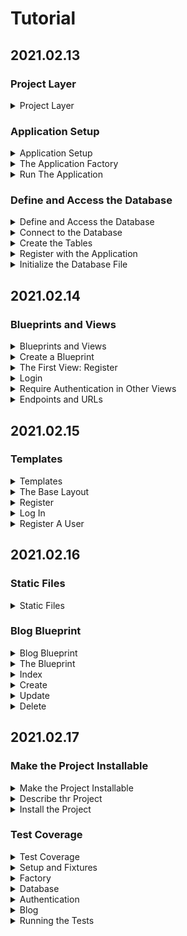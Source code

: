 # Tutorial

## 2021.02.13

### Project Layer

<details>

<summary>Project Layer</summary >

- Tutorial 프로젝트 디렉토리 내부 구조

  - flaskr/: 어플리케이션 소스와 파일을 보관할 파이썬 패키지

  - tests/: 테스트 모듈들을 보관할 디렉토리

  - venv/: 프로젝트를 위한 파이썬 가상환경

    - 이 프로젝트의 경우 ../venv/의 가상환경 사용한다.

</details>

### Application Setup

<details>

<summary>Application Setup</summary>

- Flask application은 Flask class의 인스턴스로 설정과 URL등이 모두 클래스에 등록되어있다.

- Flask 인스턴스를 글로벌하게 만드는 것은 프로젝트 규모가 커져가면서 문제를 야기할 수 있기 때문에 함수를 통해서 인스턴스를 생성할 것이다.

  - application factory

</details>

<details>

<summary>The Application Factory</summary>

- flaskr/__init__.py

  1) application factory를 포함한다.

  2) flaskr 디렉토리가 패키지임을 파이썬에게 알려준다.

  - create_app(): application factory function 및 application 기본 설정

</details>

<details>

<summary>Run The Application</summary>

- Flask 패키지의 최상위 디렉토리에서 application을 실행하도록 한다.

- For Linux and Mac:

```shell
$ export FLASK_APP=flaskr
$ export FLASK_ENV=development
$ flask run
```

</details>

### Define and Access the Database

<details>

<summary>Define and Access the Database</summary>

- 이 프로젝트에서는 SQLite DB를 사용한다.

- 파이썬은 SQLite를 지원하는 모듈 sqlite3를 지원한다.

- SQLite

  - python built-in module

  - 별도의 database server설정이 필요없어서 편하다.

  - 동시접속에서 성능 문제 있을 수 있지만, 작은 프로젝트에서는 문제 없다.

</details>

<details>

<summary>Connect to the Database</summary>

- database connection 생성

  - request에 의해서 connection 생성 후 response 반환 전에 close

- flaskr/db.py

  1) get_db(): g 객체에 접근해서 db 연결설정한다.

  2) close_db(): g 객체에 db 연결 존재하는 경우 종료한다.

</details>

<details>

<summary>Create the Tables</summary>

- SQLite에서 데이터는 table과 columns에 저장된다.

- Flaskr에서 사용자 정보는 user, 게시물은 post 테이블에 저장한다.

- flaskr/schema.sql

  - 테이블 생성

- flaskr/db.py

  1) init_db(): db 설정 초기화한다. db 연결 생성 및 테이블 생성.

  2) init_db_command(): init-db 명령어 설정.

</details>

<details>

<summary>Register with the Application</summary>

- close_db(), init_db_command() 함수는 application 인스턴스에 등록되어야 한다.

- flaskr/db.py

  1) init_db(): close_db, init_db_command 함수 등록

- flaskr/__init__.py

  1) create_app() 함수 하단에 db.init_app() 호출 추가

</details>

<details>

<summary>Initialize the Database File</summary>

- init-db 명령어가 app에 등록되어서 flask run과 같이 사용가능

```shell
$ flask init-db
Initialized the database.
```

- flaskr/instance dir 내부에 flask.sqlite 생성

</details>

## 2021.02.14

### Blueprints and Views

<details>

<summary>Blueprints and Views</summary>

- view function: application으로 온 요청에 대한 응답을 위한 코드

- request URL과 매칭하기 위해서 Flask는 pattern을 사용한다.

</details>

<details>

<summary>Create a Blueprint</summary>

- blueprint: 뷰와 관련된 코드들을 관리하는 방법

  - 뷰와 코드들을 application에 직접 등록하는 것이 아니라 blueprint에 등록하고 해당 blueprint가 factory function에서 app에 등록된다.

  - Flaskr's blueprint

    1) authentication function

    2) blog post function

- flaskr/auth.py

  1) Blueprint 객체 생성

- flaskr/__init.py__

  1) register_blueprint(): blueprint 객체 등록 - auth.bp

</details>

<details>

<summary>The First View: Register</summary>

- /auth/register에 접근 시 register 뷰 반환

- flaskr/auth.py

  1) register(): /auth/register URL 접근시에 사용자의 username, password를 입력받아 유효성 검사 후 등록한다.

</details>

<details>

<summary>Login</summary>

- flaskr/auth.py

  1) login(): user 정보 확인하여서 로그인 하는 함수. 로그인 후 session에 user_id 등록.

  2) load_logged_in_user(): app request에 대한 함수 실행전에 session을 확인하도록 하는 함수.

  3) logout(): session 정보 삭제하여서 로그아웃 처리.

</details>

<details>

<summary>Require Authentication in Other Views</summary>

- flaskr/auth.py

  1) login_require(): blog post 시에 사용자의 로그인 유무를 확인하는 함수.

</details>

<details>

<summary>Endpoints and URLs</summary>

- endpoint: view와 연결된 이름, URL로 view와 연결되는 이름.

</details>

## 2021.02.15

### Templates

<details>

<summary>Templates</summary>

- template file들은 flaskr 패키지 내부에 templates 디렉터리에 저장된다.

- template

  - statis data와 dynamic data를 위한 placeholder 등을 포함

- Jinja template

  - Flask는 Jinja template library  사용

  - Flask에서 Jinja template은 autoescape로 설정되어서 안전하다.

  - {{ .. }}: output to the final document

  - {% .. %}: control flow (if, for)

</details>

<details>

<summary>The Base Layout</summary>

- app의 각 화면은 각각의 HTML 구조 템플릿을 짜지않고, basic layout을 기반으로 확장하고 오버라이딩해서 사용한다.

- flaskr/templates/base.html

</details>

<details>

<summary>Register</summary>

- flaskr/templates/auth/register.html

</details>

<details>

<summary>Log In</summary>

- flaskr/templates/auth/login.html

</details>

<details>

<summary>Register A User</summary>

- <http://127.0.0.1:5000/auth/register> 과 <http://127.0.0.1:5000/auth/login> 접속

- form 입력하지 않고 register, login 버튼 클릭 시, 에러메시지 출력

  - flash()로 생성한 에러메시지 반환

</details>

## 2021.02.16

### Static Files

<details>

<summary>Static Files</summary>

- Flask는 flaskr/static 디렉토리 아래의 상대주소를 통해서 자동으로 static view들을 사용한다.

- base.html

```python
{{ url_for('static', filename='style.css') }}
```

- flaskr/static/style.css

</details>

### Blog Blueprint

<details>

<summary>Blog Blueprint</summary>

- blog

  - 모든 게시물 조회

  - 로그인한 사용자의 게시물 등록

  - 게시물 저자의 게시물 편집, 삭제

</details>

<details>

<summary>The Blueprint</summary>

- flaskr/blog.py

  1) Blueprint() 객체 생성

- flaskr/__init__.py

  1) blog blueprint, url rule 등록

</details>

<details>

<summary>Index</summary>

- 모든 게시물을 최신순으로 조회하는 화면

- flaskr/blog.py

  - index(): 게시물과 저자의 정보를 출력하는 화면

- flaskr/templates/blog/index.html

</details>

<details>

<summary>Create</summary>

- create view는 register view와 동일하게 동작한다.

- flaskr/blog.py

  1) create: 로그인한 사용자에 대해서 새로운 게시물 등록할 수 있도록 하는 함수

- flaskr/templates/blog/create.html

</details>

<details>

<summary>Update</summary>

- update와 delete는 게시물을 조회하여 사용자와 작성자 일치 여부의 확인이 필요하다.

- flaskr/blog.py

  1) get_post(): 게시물을 조회하여 존재여부, 작성자와 사용자 일치 여부를 확인하여 결과를 반환한다.

  2) update(): 게시물의 id를 입력받아서 해당 게시물을 update한다.

- flaskr/templates/blog/update.html

</details>

<details>

<summary>Delete</summary>

- delete view는 template 따로 존재하지 않는다.

- delete 버튼은 update 화면에 존재하고, 클릭 시 '/<id>/delete' URL로 접근.

- flaskr/blog.py

  1) delete(): 게시물 삭제 후 index 화면으로 이동

</details>

## 2021.02.17

### Make the Project Installable

<details>

<summary>Make the Project Installable</summary>

- project 배포가능하도록 설정.

- 다른 환경에서 해당 프로젝트를 설치하여서 동일하게 동작하도록 설정한다.

</details>

<details>

<summary>Describe thr Project</summary>

- setup.py

  1) 프로젝트, 파일 설명

- MANIFEST.in

  1) static files, templates, sql 등등 프로젝트 파일들을 설명한 파일

</details>

<details>

<summary>Install the Project</summary>

```shell
pip install -e
```

- pip가 setup.py 파일을 찾아서 해당 프로젝트를 editable 모드로 설치한다.

- pip list 명령어로 확인가능

- Tutorial directory가 아니어도 flask run 으로 실행가능

</details>

### Test Coverage

<details>

<summary>Test Coverage</summary>

- application unit code 작성

- pytest, coverage 설치

```shell
pip install pytest coverage
```

</details>

<details>

<summary>Setup and Fixtures</summary>ß

- test 코드들은 tests 디렉토리 아래에 위치한다.

  - tests 디렉토리는 package 디렉토리 내부가 아닌 동일 디렉토리에 위치한다.

- tests/conftest.py

  - fixtures: setup function

- 파이썬 모듈 내부의 모든 테스트, 테스트 함수들은 'test_'로 시작한다.

- tests/data.sql

  - test에서 사용할 데이터들을 삽입하는 sql

</details>

<details>

<summary>Factory</summary>

- tests/test_factory.py

</details>

<details>

<summary>Database</summary>

- tests/test_db.py

</details>

<details>

<summary>Authentication</summary>

- tests/conftest.py

- tests/test_auth.py

</details>

<details>

<summary>Blog</summary>

- tests/test_blog.py

</details>

<details>

<summary>Running the Tests</summary>

- setup.cfg

</details>